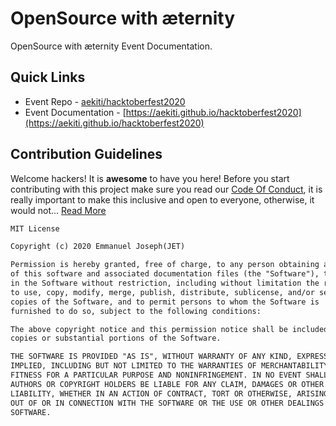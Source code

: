 # OpenSource with æternity
OpenSource with æternity Event Documentation.

## Quick Links

- Event Repo - [aekiti/hacktoberfest2020](https://github.com/aekiti/hacktoberfest2020)
- Event Documentation - [https://aekiti.github.io/hacktoberfest2020](https://aekiti.github.io/hacktoberfest2020)

## Contribution Guidelines
Welcome hackers! It is **awesome** to have you here! Before you start contributing with this project make sure you read our [Code Of Conduct](https://github.com/emmanuelJet/hfado-doc/blob/master/CODE_OF_CONDUCT.md), it is really important to make this inclusive and open to everyone, otherwise, it would not... [Read More](https://github.com/emmanuelJet/OSA-Documentation/blob/master/CONTRIBUTING.md)

```md
MIT License

Copyright (c) 2020 Emmanuel Joseph(JET)

Permission is hereby granted, free of charge, to any person obtaining a copy
of this software and associated documentation files (the "Software"), to deal
in the Software without restriction, including without limitation the rights
to use, copy, modify, merge, publish, distribute, sublicense, and/or sell
copies of the Software, and to permit persons to whom the Software is
furnished to do so, subject to the following conditions:

The above copyright notice and this permission notice shall be included in all
copies or substantial portions of the Software.

THE SOFTWARE IS PROVIDED "AS IS", WITHOUT WARRANTY OF ANY KIND, EXPRESS OR
IMPLIED, INCLUDING BUT NOT LIMITED TO THE WARRANTIES OF MERCHANTABILITY,
FITNESS FOR A PARTICULAR PURPOSE AND NONINFRINGEMENT. IN NO EVENT SHALL THE
AUTHORS OR COPYRIGHT HOLDERS BE LIABLE FOR ANY CLAIM, DAMAGES OR OTHER
LIABILITY, WHETHER IN AN ACTION OF CONTRACT, TORT OR OTHERWISE, ARISING FROM,
OUT OF OR IN CONNECTION WITH THE SOFTWARE OR THE USE OR OTHER DEALINGS IN THE
SOFTWARE.
```